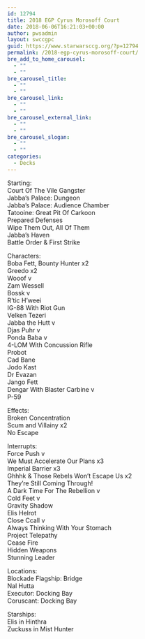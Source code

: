 ```yaml
---
id: 12794
title: 2018 EGP Cyrus Morosoff Court
date: 2018-06-06T16:21:03+00:00
author: pwsadmin
layout: swccgpc
guid: https://www.starwarsccg.org/?p=12794
permalink: /2018-egp-cyrus-morosoff-court/
bre_add_to_home_carousel:
  - ""
  - ""
bre_carousel_title:
  - ""
  - ""
bre_carousel_link:
  - ""
  - ""
bre_carousel_external_link:
  - ""
  - ""
bre_carousel_slogan:
  - ""
  - ""
categories:
  - Decks
---
```

Starting:  
Court Of The Vile Gangster  
Jabba’s Palace: Dungeon  
Jabba’s Palace: Audience Chamber  
Tatooine: Great Pit Of Carkoon  
Prepared Defenses  
Wipe Them Out, All Of Them  
Jabba’s Haven  
Battle Order & First Strike

Characters:  
Boba Fett, Bounty Hunter x2  
Greedo x2  
Wooof v  
Zam Wessell  
Bossk v  
R’tic H’weei  
IG-88 With Riot Gun  
Velken Tezeri  
Jabba the Hutt v  
Djas Puhr v  
Ponda Baba v  
4-LOM With Concussion Rifle  
Probot  
Cad Bane  
Jodo Kast  
Dr Evazan  
Jango Fett  
Dengar With Blaster Carbine v  
P-59

Effects:  
Broken Concentration  
Scum and Villainy x2  
No Escape 

Interrupts:  
Force Push v  
We Must Accelerate Our Plans x3  
Imperial Barrier x3  
Ghhhk & Those Rebels Won’t Escape Us x2  
They&#8217;re Still Coming Through!  
A Dark Time For The Rebellion v  
Cold Feet v  
Gravity Shadow  
Elis Helrot  
Close Ccall v  
Always Thinking With Your Stomach  
Project Telepathy  
Cease Fire  
Hidden Weapons  
Stunning Leader

Locations:  
Blockade Flagship: Bridge  
Nal Hutta  
Executor: Docking Bay  
Coruscant: Docking Bay

Starships:  
Elis in Hinthra  
Zuckuss in Mist Hunter